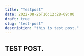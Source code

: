 ```yaml
---
title: "Testpost"
date: 2022-08-26T16:12:28+09:00
draft: true
slug: "test-post"
description: "this is test post."
---
```


## TEST POST.

